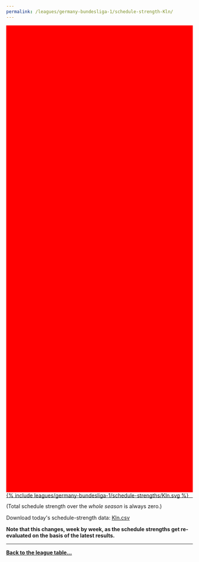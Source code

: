 ```yaml
---
permalink: /leagues/germany-bundesliga-1/schedule-strength-Kln/
---
```


<style>
.svg-wrap {
    background-color:red;
    height:0;
    padding-top:250%; /* 350px/550px */
    position: relative;
}

svg {
    background-color: white;
    height: 100%;
    display:block;
    width: 100%;
    position: absolute;
    top:0;
    left:0;
}
</style>


<div class="svg-wrap">
{% include leagues/germany-bundesliga-1/schedule-strengths/Kln.svg %}
</div>

-----

(Total schedule strength over the *whole season* is always zero.)


Download today's schedule-strength data: [Kln.csv](/assets/leagues/germany-bundesliga-1/2023/schedule-strengths/Kln.csv)

**Note that this changes, week by week, as the schedule strengths get re-evaluated on the
basis of the latest results.**

-----

[**Back to the league table...**](/leagues/germany-bundesliga-1)


